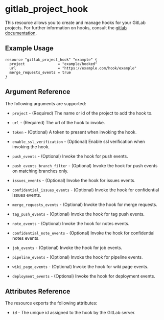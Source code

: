 # gitlab\_project\_hook

This resource allows you to create and manage hooks for your GitLab projects.
For further information on hooks, consult the [gitlab
documentation](https://docs.gitlab.com/ce/user/project/integrations/webhooks.html).

## Example Usage

```hcl
resource "gitlab_project_hook" "example" {
  project               = "example/hooked"
  url                   = "https://example.com/hook/example"
  merge_requests_events = true
}
```

## Argument Reference

The following arguments are supported:

* `project` - (Required) The name or id of the project to add the hook to.

* `url` - (Required) The url of the hook to invoke.

* `token` - (Optional) A token to present when invoking the hook.

* `enable_ssl_verification` - (Optional) Enable ssl verification when invoking the hook.

* `push_events` - (Optional) Invoke the hook for push events.

* `push_events_branch_filter` - (Optional) Invoke the hook for push events on matching branches only.

* `issues_events` - (Optional) Invoke the hook for issues events.

* `confidential_issues_events` - (Optional) Invoke the hook for confidential issues events.

* `merge_requests_events` - (Optional) Invoke the hook for merge requests.

* `tag_push_events` - (Optional) Invoke the hook for tag push events.

* `note_events` - (Optional) Invoke the hook for notes events.

* `confidential_note_events` - (Optional) Invoke the hook for confidential notes events.

* `job_events` - (Optional) Invoke the hook for job events.

* `pipeline_events` - (Optional) Invoke the hook for pipeline events.

* `wiki_page_events` - (Optional) Invoke the hook for wiki page events.
  
* `deployment_events` - (Optional) Invoke the hook for deployment events.

## Attributes Reference

The resource exports the following attributes:

* `id` - The unique id assigned to the hook by the GitLab server.
